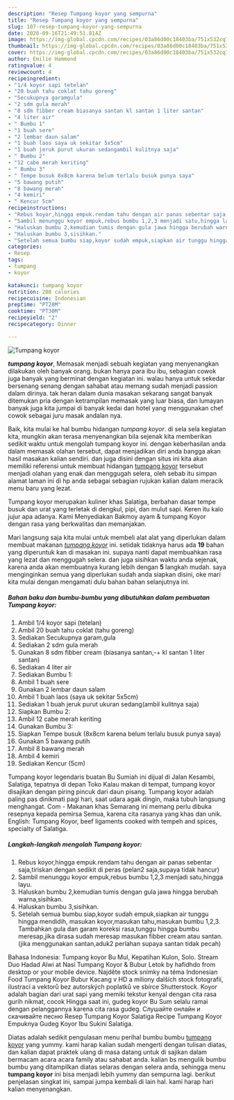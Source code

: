 ```yaml
---
description: "Resep Tumpang koyor yang sempurna"
title: "Resep Tumpang koyor yang sempurna"
slug: 107-resep-tumpang-koyor-yang-sempurna
date: 2020-09-16T21:49:51.814Z
image: https://img-global.cpcdn.com/recipes/03a86d00c18403ba/751x532cq70/tumpang-koyor-foto-resep-utama.jpg
thumbnail: https://img-global.cpcdn.com/recipes/03a86d00c18403ba/751x532cq70/tumpang-koyor-foto-resep-utama.jpg
cover: https://img-global.cpcdn.com/recipes/03a86d00c18403ba/751x532cq70/tumpang-koyor-foto-resep-utama.jpg
author: Emilie Hammond
ratingvalue: 4
reviewcount: 4
recipeingredient:
- "1/4 koyor sapi tetelan"
- "20 buah tahu coklat tahu goreng"
- "Secukupnya garamgula"
- "2 sdm gula merah"
- "8 sdm fibber cream biasanya santan kl santan 1 liter santan"
- "4 liter air"
- " Bumbu 1"
- "1 buah sere"
- "2 lembar daun salam"
- "1 buah laos saya uk sekitar 5x5cm"
- "1 buah jeruk purut ukuran sedangambil kulitnya saja"
- " Bumbu 2"
- "12 cabe merah keriting"
- " Bumbu 3"
- " Tempe busuk 8x8cm karena belum terlalu busuk punya saya"
- "5 bawang putih"
- "8 bawang merah"
- "4 kemiri"
- " Kencur 5cm"
recipeinstructions:
- "Rebus koyor,hingga empuk.rendam tahu dengan air panas sebentar saja,tiriskan dengan sedikit di peras (pelan2 saja,supaya tidak hancur)"
- "Sambil menunggu koyor empuk,rebus bumbu 1,2,3 menjadi satu,hingga layu."
- "Haluskan bumbu 2,kemudian tumis dengan gula jawa hingga berubah warna,sisihkan."
- "Haluskan bumbu 3,sisihkan."
- "Setelah semua bumbu siap,koyor sudah empuk,siapkan air tunggu hingga mendidih, masukan koyor,masukan tahu,masukan bumbu 1,2,3. Tambahkan gula dan garam koreksi rasa,tunggu hingga bumbu meresap,jika dirasa sudah meresap masukan fibber cream atau santan.(jika menggunakan santan,aduk2 perlahan supaya santan tidak pecah)"
categories:
- Resep
tags:
- tumpang
- koyor

katakunci: tumpang koyor 
nutrition: 208 calories
recipecuisine: Indonesian
preptime: "PT28M"
cooktime: "PT30M"
recipeyield: "2"
recipecategory: Dinner

---
```



![Tumpang koyor](https://img-global.cpcdn.com/recipes/03a86d00c18403ba/751x532cq70/tumpang-koyor-foto-resep-utama.jpg)

<b><i>tumpang koyor</i></b>, Memasak menjadi sebuah kegiatan yang menyenangkan dilakukan oleh banyak orang. bukan hanya para ibu ibu, sebagian cowok juga banyak yang berminat dengan kegiatan ini. walau hanya untuk sekedar bersenang senang dengan sahabat atau memang sudah menjadi passion dalam dirinya. tak heran dalam dunia masakan sekarang sangat banyak ditemukan pria dengan ketrampilan memasak yang luar biasa, dan lumayan banyak juga kita jumpai di banyak kedai dan hotel yang menggunakan chef cowok sebagai juru masak andalan nya.

Baik, kita mulai ke hal bumbu hidangan <i>tumpang koyor</i>. di sela sela kegiatan kita, mungkin akan terasa menyenangkan bila sejenak kita memberikan sedikit waktu untuk mengolah tumpang koyor ini. dengan keberhasilan anda dalam memasak olahan tersebut, dapat menjadikan diri anda bangga akan hasil masakan kalian sendiri. dan juga disini dengan situs ini kita akan memiliki referensi untuk membuat hidangan <u>tumpang koyor</u> tersebut menjadi olahan yang enak dan menggugah selera, oleh sebab itu simpan alamat laman ini di hp anda sebagai sebagian rujukan kalian dalam meracik menu baru yang lezat.

Tumpang koyor merupakan kuliner khas Salatiga, berbahan dasar tempe busuk dan urat yang terletak di dengkul, pipi, dan mulut sapi. Keren itu kalo jujur apa adanya. Kami Menyediakan Bakmoy ayam &amp; tumpang Koyor dengan rasa yang berkwalitas dan memanjakan.


Mari langsung saja kita mulai untuk membeli alat alat yang diperlukan dalam membuat makanan <u><i>tumpang koyor</i></u> ini. setidak tidaknya harus ada <b>19</b> bahan yang diperuntuk kan di masakan ini. supaya nanti dapat membuahkan rasa yang lezat dan menggugah selera. dan juga sisihkan waktu anda sejenak, karena anda akan membuatnya kurang lebih dengan <b>5</b> langkah mudah. saya menginginkan semua yang diperlukan sudah anda siapkan disini, oke mari kita mulai dengan mengamati dulu bahan bahan selanjutnya ini.

<!--inarticleads1-->

##### Bahan baku dan bumbu-bumbu yang dibutuhkan dalam pembuatan Tumpang koyor:

1. Ambil 1/4 koyor sapi (tetelan)
1. Ambil 20 buah tahu coklat (tahu goreng)
1. Sediakan Secukupnya garam,gula
1. Sediakan 2 sdm gula merah
1. Gunakan 8 sdm fibber cream (biasanya santan,-+ kl santan 1 liter santan)
1. Sediakan 4 liter air
1. Sediakan  Bumbu 1:
1. Ambil 1 buah sere
1. Gunakan 2 lembar daun salam
1. Ambil 1 buah laos (saya uk sekitar 5x5cm)
1. Sediakan 1 buah jeruk purut ukuran sedang(ambil kulitnya saja)
1. Siapkan  Bumbu 2:
1. Ambil 12 cabe merah keriting
1. Gunakan  Bumbu 3:
1. Siapkan  Tempe busuk (8x8cm karena belum terlalu busuk punya saya)
1. Gunakan 5 bawang putih
1. Ambil 8 bawang merah
1. Ambil 4 kemiri
1. Sediakan  Kencur (5cm)


Tumpang koyor legendaris buatan Bu Sumiah ini dijual di Jalan Kesambi, Salatiga, tepatnya di depan Toko Kalau makan di tempat, tumpang koyor disajikan dengan piring pincuk dari daun pisang. Tumpang koyor adalah paling pas dinikmati pagi hari, saat udara agak dingin, maka tubuh langsung menghangat. Com - Makanan khas Semarang ini memang perlu dibuka resepnya kepada pemirsa Semua, karena cita rasanya yang khas dan unik. English: Tumpang Koyor, beef ligaments cooked with tempeh and spices, specialty of Salatiga. 

<!--inarticleads2-->

##### Langkah-langkah mengolah Tumpang koyor:

1. Rebus koyor,hingga empuk.rendam tahu dengan air panas sebentar saja,tiriskan dengan sedikit di peras (pelan2 saja,supaya tidak hancur)
1. Sambil menunggu koyor empuk,rebus bumbu 1,2,3 menjadi satu,hingga layu.
1. Haluskan bumbu 2,kemudian tumis dengan gula jawa hingga berubah warna,sisihkan.
1. Haluskan bumbu 3,sisihkan.
1. Setelah semua bumbu siap,koyor sudah empuk,siapkan air tunggu hingga mendidih, masukan koyor,masukan tahu,masukan bumbu 1,2,3. Tambahkan gula dan garam koreksi rasa,tunggu hingga bumbu meresap,jika dirasa sudah meresap masukan fibber cream atau santan.(jika menggunakan santan,aduk2 perlahan supaya santan tidak pecah)


Bahasa Indonesia: Tumpang koyor Bu Mul, Kepatihan Kulon, Solo. Stream Duo Hadad Alwi at Nasi Tumpang Koyor &amp; Bubur Letok by hafidhdo from desktop or your mobile device. Najděte stock snímky na téma Indonesian Food Tumpang Koyor Bubur Kacang v HD a miliony dalších stock fotografií, ilustrací a vektorů bez autorských poplatků ve sbírce Shutterstock. Koyor adalah bagian dari urat sapi yang memiki tekstur kenyal dengan cita rasa gurih nikmat, cocok Hingga saat ini, gudeg koyor Bu Sum selalu ramai dengan pelanggannya karena cita rasa gudeg. Cлушайте онлайн и cкачивайте песню Resep Tumpang Koyor Salatiga Recipe Tumpang Koyor Empuknya Gudeg Koyor Ibu Sukini Salatiga. 

Diatas adalah sedikit pengulasan menu perihal bumbu bumbu <u>tumpang koyor</u> yang yummy. kami harap kalian sudah mengerti dengan tulisan diatas, dan kalian dapat praktek ulang di masa datang untuk di sajikan dalam bermacam acara acara family atau sahabat anda. kalian bs mengulik bumbu bumbu yang ditampilkan diatas selaras dengan selera anda, sehingga menu <b>tumpang koyor</b> ini bisa menjadi lebih yummy dan sempurna lagi. berikut penjelasan singkat ini, sampai jumpa kembali di lain hal. kami harap hari kalian menyenangkan.
